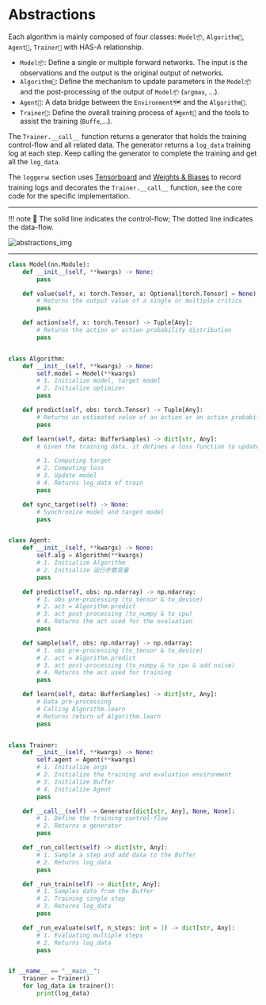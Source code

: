 # Abstractions

Each algorithm is mainly composed of four classes: `Model📦`, `Algorithm👣`, `Agent🤖`, `Trainer🔁` with HAS-A relationship.

- `Model📦`: Define a single or multiple forward networks. The input is the observations and the output is the original output of networks.
- `Algorithm👣`: Define the mechanism to update parameters in the `Model📦` and the post-processing of the output of `Model📦` (`argmax`, ...).
- `Agent🤖`: A data bridge between the `Environment🗺` and the `Algorithm👣`.
- `Trainer🔁`: Define the overall training process of `Agent🤖` and the tools to assist the training (`Buffe`,...).

The `Trainer.__call__` function returns a generator that holds the training control-flow and all related data. The generator returns a `log_data` training log at each step. Keep calling the generator to complete the training and get all the `log_data`.

The `logger📊` section uses [Tensorboard](https://www.tensorflow.org/tensorboard) and [Weights & Biases](https://wandb.ai/) to record training logs and decorates the `Trainer.__call__` function, see the core code for the specific implementation.

---

!!! note
    🧵 The solid line indicates the control-flow; The dotted line indicates the data-flow.

![abstractions_img](/imgs/abstractions.jpg)

---

```python title="abstractions.py"
class Model(nn.Module):
    def __init__(self, **kwargs) -> None:
        pass

    def value(self, x: torch.Tensor, a: Optional[torch.Tensor] = None) -> Tuple[Any]:
        # Returns the output value of a single or multiple critics
        pass

    def action(self, x: torch.Tensor) -> Tuple[Any]:
        # Returns the action or action probability distribution
        pass


class Algorithm:
    def __init__(self, **kwargs) -> None:
        self.model = Model(**kwargs)
        # 1. Initialize model, target model
        # 2. Initialize optimizer
        pass

    def predict(self, obs: torch.Tensor) -> Tuple[Any]:
        # Returns an estimated value of an action or an action probability distribution or Q-function
        pass

    def learn(self, data: BufferSamples) -> dict[str, Any]:
        # Given the training data, it defines a loss function to update the parameters in the Model.

        # 1. Computing target
        # 2. Computing loss
        # 3. Update model
        # 4. Returns log_data of train
        pass

    def sync_target(self) -> None:
        # Synchronize model and target model
        pass


class Agent:
    def __init__(self, **kwargs) -> None:
        self.alg = Algorithm(**kwargs)
        # 1. Initialize Algorithm
        # 2. Initialize 运行步数变量
        pass

    def predict(self, obs: np.ndarray) -> np.ndarray:
        # 1. obs pre-processing (to_tensor & to_device)
        # 2. act = Algorithm.predict
        # 3. act post-processing (to_numpy & to_cpu)
        # 4. Returns the act used for the evaluation
        pass

    def sample(self, obs: np.ndarray) -> np.ndarray:
        # 1. obs pre-processing (to_tensor & to_device)
        # 2. act = Algorithm.predict
        # 3. act post-processing (to_numpy & to_cpu & add noise)
        # 4. Returns the act used for training
        pass

    def learn(self, data: BufferSamples) -> dict[str, Any]:
        # Data pre-processing
        # Calling Algorithm.learn
        # Returns return of Algorithm.learn
        pass


class Trainer:
    def __init__(self, **kwargs) -> None:
        self.agent = Agent(**kwargs)
        # 1. Initialize args
        # 2. Initialize the training and evaluation environment
        # 3. Initialize Buffer
        # 4. Initialize Agent
        pass

    def __call__(self) -> Generator[dict[str, Any], None, None]:
        # 1. Define the training control-flow
        # 2. Returns a generator
        pass

    def _run_collect(self) -> dict[str, Any]:
        # 1. Sample a step and add data to the Buffer
        # 2. Returns log_data
        pass

    def _run_train(self) -> dict[str, Any]:
        # 1. Samples data from the Buffer
        # 2. Training single step
        # 3. Returns log_data
        pass

    def _run_evaluate(self, n_steps: int = 1) -> dict[str, Any]:
        # 1. Evaluating multiple steps
        # 2. Returns log_data
        pass


if __name__ == "__main__":
    trainer = Trainer()
    for log_data in trainer():
        print(log_data)
```
